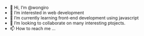 - 👋 Hi, I’m @wongiro
- 👀 I’m interested in web development
- 🌱 I’m currently learning front-end development using javascript
- 💞️ I’m looking to collaborate on many interesting ptojects.
- 📫 How to reach me ...

<!---
wongiro/wongiro is a ✨ special ✨ repository because its `README.md` (this file) appears on your GitHub profile.
You can click the Preview link to take a look at your changes.
--->

